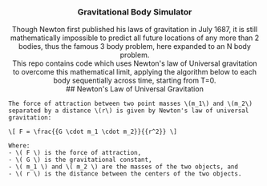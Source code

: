<h3 align="center">Gravitational Body Simulator</h3>

  <p align="center">
    Though Newton first published his laws of gravitation in July 1687, it is still mathematically impossible to predict all future locations of any more than 2 bodies, thus the famous 3 body problem, 
    here expanded to an N body problem. 
    <br />
    This repo contains code which uses Newton's law of Universal gravitation to overcome this mathematical limit, applying the algorithm below to each body sequentially across time, starting from T=0.
    <br />
    ## Newton's Law of Universal Gravitation

    The force of attraction between two point masses \(m_1\) and \(m_2\) separated by a distance \(r\) is given by Newton's law of universal gravitation:
    
    \[ F = \frac{{G \cdot m_1 \cdot m_2}}{{r^2}} \]
    
    Where:
    - \( F \) is the force of attraction,
    - \( G \) is the gravitational constant,
    - \( m_1 \) and \( m_2 \) are the masses of the two objects, and
    - \( r \) is the distance between the centers of the two objects.
  </p>
</div>
